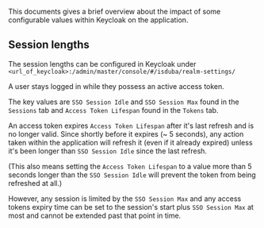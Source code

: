 <!--
 This file is Free Software under the Apache-2.0 License
 without warranty, see README.md and LICENSES/Apache-2.0.txt for details.

 SPDX-License-Identifier: Apache-2.0

 SPDX-FileCopyrightText: 2024 German Federal Office for Information Security (BSI) <https://www.bsi.bund.de>
 Software-Engineering: 2024 Intevation GmbH <https://intevation.de>
-->

This documents gives a brief overview about the impact of some configurable values within Keycloak on the application.

## Session lengths

The session lengths can be configured
in Keycloak under ```<url_of_keycloak>:/admin/master/console/#/isduba/realm-settings/```

A user stays logged in while they possess an active access token.

The key values are ```SSO Session Idle``` and ```SSO Session Max``` found in the ```Sessions``` tab
and ```Access Token Lifespan``` found in the ```Tokens``` tab.

An access token expires ```Access Token Lifespan``` after it's last refresh and is no longer valid. Since shortly before it expires (~ 5 seconds), any action
taken within the application will refresh it (even if it already expired) unless it's been longer than ```SSO Session Idle```
since the last refresh. 

(This also means setting the ```Access Token Lifespan``` to a value more than 5 seconds longer than the ```SSO Session Idle``` will
prevent the token from being refreshed at all.)

However, any session is limited by the ```SSO Session Max```
and any access tokens expiry time can be set to the session's start plus ```SSO Session Max``` at most and cannot be extended past that point in time.
